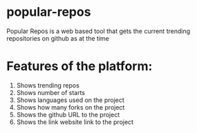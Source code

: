 # popular-repos
Popular Repos is a web based tool that gets the current trending repositories on github as at the time


# Features of the platform:
1. Shows trending repos
2. Shows number of starts
3. Shows languages used on the project
4. Shows how many forks on the project
5. Shows the github URL to the project
6. Shows the link website link to the project 

